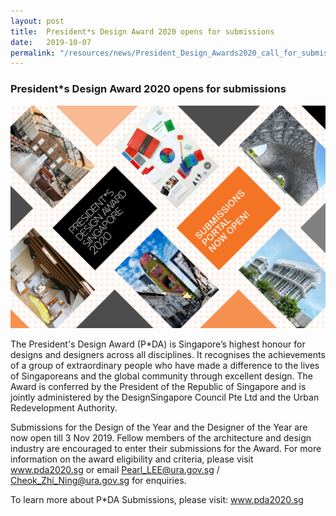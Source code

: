 ```yaml
---
layout: post
title:  President*s Design Award 2020 opens for submissions
date:   2019-10-07
permalink: "/resources/news/President_Design_Awards2020_call_for_submissions"
---
```

### **President*s Design Award 2020 opens for submissions**

![President_Design_Award2020](/images/President_Design_Award2020.jpg)

The President's Design Award (P*DA) is Singapore’s highest honour for designs and designers across all disciplines.  It recognises the achievements of a group of extraordinary people who have made a difference to the lives of Singaporeans and the global community through excellent design.  The Award is conferred by the President of the Republic of Singapore and is jointly administered by the DesignSingapore Council Pte Ltd and the Urban Redevelopment Authority. 

Submissions for the Design of the Year and the Designer of the Year are now open till 3 Nov 2019.  Fellow members of the architecture and design industry are encouraged to enter their submissions for the Award.  For more information on the award eligibility and criteria, please visit www.pda2020.sg or email Pearl_LEE@ura.gov.sg / Cheok_Zhi_Ning@ura.gov.sg for enquiries.

To learn more about P*DA Submissions, please visit: www.pda2020.sg
